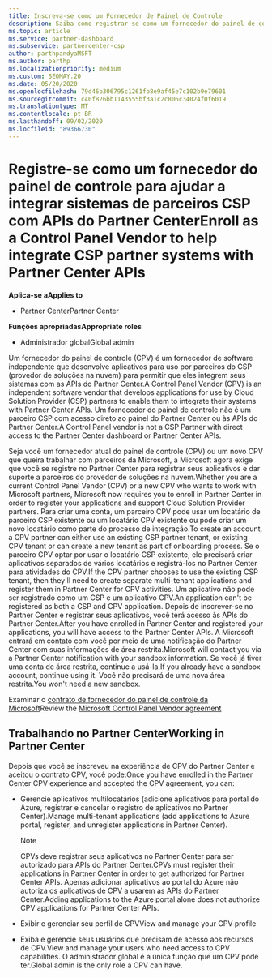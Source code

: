 ```yaml
---
title: Inscreva-se como um Fornecedor de Painel de Controle
description: Saiba como registrar-se como um fornecedor do painel de controle (CPV) no Partner Center.
ms.topic: article
ms.service: partner-dashboard
ms.subservice: partnercenter-csp
author: parthpandyaMSFT
ms.author: parthp
ms.localizationpriority: medium
ms.custom: SEOMAY.20
ms.date: 05/20/2020
ms.openlocfilehash: 79d46b306795c1261fb8e9af45e7c102b9e79601
ms.sourcegitcommit: c40f826bb1143555bf3a1c2c806c34024f0f6019
ms.translationtype: MT
ms.contentlocale: pt-BR
ms.lasthandoff: 09/02/2020
ms.locfileid: "89366730"
---
```

# <a name="enroll-as-a-control-panel-vendor-to-help-integrate-csp-partner-systems-with-partner-center-apis"></a><span data-ttu-id="d029d-103">Registre-se como um fornecedor do painel de controle para ajudar a integrar sistemas de parceiros CSP com APIs do Partner Center</span><span class="sxs-lookup"><span data-stu-id="d029d-103">Enroll as a Control Panel Vendor to help integrate CSP partner systems with Partner Center APIs</span></span>

<span data-ttu-id="d029d-104">**Aplica-se a**</span><span class="sxs-lookup"><span data-stu-id="d029d-104">**Applies to**</span></span>

- <span data-ttu-id="d029d-105">Partner Center</span><span class="sxs-lookup"><span data-stu-id="d029d-105">Partner Center</span></span>

<span data-ttu-id="d029d-106">**Funções apropriadas**</span><span class="sxs-lookup"><span data-stu-id="d029d-106">**Appropriate roles**</span></span>

- <span data-ttu-id="d029d-107">Administrador global</span><span class="sxs-lookup"><span data-stu-id="d029d-107">Global admin</span></span>

<span data-ttu-id="d029d-108">Um fornecedor do painel de controle (CPV) é um fornecedor de software independente que desenvolve aplicativos para uso por parceiros do CSP (provedor de soluções na nuvem) para permitir que eles integrem seus sistemas com as APIs do Partner Center.</span><span class="sxs-lookup"><span data-stu-id="d029d-108">A Control Panel Vendor (CPV) is an independent software vendor that develops applications for use by Cloud Solution Provider (CSP) partners to enable them to integrate their systems with Partner Center APIs.</span></span> <span data-ttu-id="d029d-109">Um fornecedor do painel de controle não é um parceiro CSP com acesso direto ao painel do Partner Center ou às APIs do Partner Center.</span><span class="sxs-lookup"><span data-stu-id="d029d-109">A Control Panel vendor is not a CSP Partner with direct access to the Partner Center dashboard or Partner Center APIs.</span></span>

<span data-ttu-id="d029d-110">Seja você um fornecedor atual do painel de controle (CPV) ou um novo CPV que queira trabalhar com parceiros da Microsoft, a Microsoft agora exige que você se registre no Partner Center para registrar seus aplicativos e dar suporte a parceiros do provedor de soluções na nuvem.</span><span class="sxs-lookup"><span data-stu-id="d029d-110">Whether you are a current Control Panel Vendor (CPV) or a new CPV who wants to work with Microsoft partners, Microsoft now requires you to enroll in Partner Center in order to register your applications and support Cloud Solution Provider partners.</span></span> <span data-ttu-id="d029d-111">Para criar uma conta, um parceiro CPV pode usar um locatário de parceiro CSP existente ou um locatário CPV existente ou pode criar um novo locatário como parte do processo de integração.</span><span class="sxs-lookup"><span data-stu-id="d029d-111">To create an account, a CPV partner can either use an existing CSP partner tenant, or existing CPV tenant or can create a new tenant as part of onboarding process.</span></span> <span data-ttu-id="d029d-112">Se o parceiro CPV optar por usar o locatário CSP existente, ele precisará criar aplicativos separados de vários locatários e registrá-los no Partner Center para atividades do CPV.</span><span class="sxs-lookup"><span data-stu-id="d029d-112">If the CPV partner chooses to use the existing CSP tenant, then they'll need to create separate multi-tenant applications and register them in Partner Center for CPV activities.</span></span> <span data-ttu-id="d029d-113">Um aplicativo não pode ser registrado como um CSP e um aplicativo CPV.</span><span class="sxs-lookup"><span data-stu-id="d029d-113">An application can't be registered as both a CSP and CPV application.</span></span> <span data-ttu-id="d029d-114">Depois de inscrever-se no Partner Center e registrar seus aplicativos, você terá acesso às APIs do Partner Center.</span><span class="sxs-lookup"><span data-stu-id="d029d-114">After you have enrolled in Partner Center and registered your applications, you will have access to the Partner Center APIs.</span></span>  <span data-ttu-id="d029d-115">A Microsoft entrará em contato com você por meio de uma notificação do Partner Center com suas informações de área restrita.</span><span class="sxs-lookup"><span data-stu-id="d029d-115">Microsoft will contact you via a Partner Center notification with your sandbox information.</span></span> <span data-ttu-id="d029d-116">Se você já tiver uma conta de área restrita, continue a usá-la.</span><span class="sxs-lookup"><span data-stu-id="d029d-116">If you already have a sandbox account, continue using it.</span></span> <span data-ttu-id="d029d-117">Você não precisará de uma nova área restrita.</span><span class="sxs-lookup"><span data-stu-id="d029d-117">You won't need a new sandbox.</span></span>

<span data-ttu-id="d029d-118">Examinar o [contrato de fornecedor do painel de controle da Microsoft](https://go.microsoft.com/fwlink/?linkid=2055198)</span><span class="sxs-lookup"><span data-stu-id="d029d-118">Review the [Microsoft Control Panel Vendor agreement](https://go.microsoft.com/fwlink/?linkid=2055198)</span></span>


## <a name="working-in-partner-center"></a><span data-ttu-id="d029d-119">Trabalhando no Partner Center</span><span class="sxs-lookup"><span data-stu-id="d029d-119">Working in Partner Center</span></span>
<span data-ttu-id="d029d-120">Depois que você se inscreveu na experiência de CPV do Partner Center e aceitou o contrato CPV, você pode:</span><span class="sxs-lookup"><span data-stu-id="d029d-120">Once you have enrolled in the Partner Center CPV experience and accepted the CPV agreement, you can:</span></span>

- <span data-ttu-id="d029d-121">Gerencie aplicativos multilocatários (adicione aplicativos para portal do Azure, registrar e cancelar o registro de aplicativos no Partner Center).</span><span class="sxs-lookup"><span data-stu-id="d029d-121">Manage multi-tenant applications (add applications to Azure portal, register, and unregister applications in Partner Center).</span></span>

    >[!Note] 
    ><span data-ttu-id="d029d-122">CPVs deve registrar seus aplicativos no Partner Center para ser autorizado para APIs do Partner Center.</span><span class="sxs-lookup"><span data-stu-id="d029d-122">CPVs must register their applications in Partner Center in order to get authorized for Partner Center APIs.</span></span> <span data-ttu-id="d029d-123">Apenas adicionar aplicativos ao portal do Azure não autoriza os aplicativos de CPV a usarem as APIs do Partner Center.</span><span class="sxs-lookup"><span data-stu-id="d029d-123">Adding applications to the Azure portal alone does not authorize CPV applications for Partner Center APIs.</span></span> 

- <span data-ttu-id="d029d-124">Exibir e gerenciar seu perfil de CPV</span><span class="sxs-lookup"><span data-stu-id="d029d-124">View and manage your CPV profile</span></span> 

- <span data-ttu-id="d029d-125">Exiba e gerencie seus usuários que precisam de acesso aos recursos de CPV.</span><span class="sxs-lookup"><span data-stu-id="d029d-125">View and manage your users who need access to CPV capabilities.</span></span> <span data-ttu-id="d029d-126">O administrador global é a única função que um CPV pode ter.</span><span class="sxs-lookup"><span data-stu-id="d029d-126">Global admin is the only role a CPV can have.</span></span>


